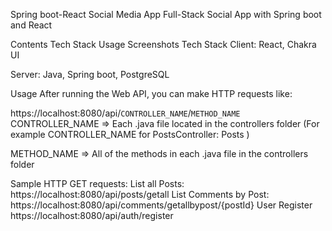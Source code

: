Spring boot-React Social Media App
Full-Stack Social App with Spring boot and React

Contents
Tech Stack
Usage
Screenshots
Tech Stack
Client: React, Chakra UI

Server: Java, Spring boot, PostgreSQL

Usage
After running the Web API, you can make HTTP requests like:

https://localhost:8080/api/`CONTROLLER_NAME`/`METHOD_NAME`
CONTROLLER_NAME => Each .java file located in the controllers folder (For example CONTROLLER_NAME for PostsController: Posts )

METHOD_NAME => All of the methods in each .java file in the controllers folder

Sample HTTP GET requests:
List all Posts:
https://localhost:8080/api/posts/getall
List Comments by Post:
https://localhost:8080/api/comments/getallbypost/{postId}
User Register
https://localhost:8080/api/auth/register
